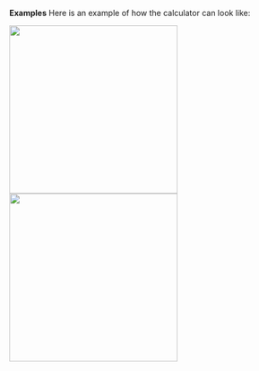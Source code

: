 <b>Examples</b>
Here is an example of how the calculator can look like:

<pre>
<img src = "https://user-images.githubusercontent.com/92060452/200150790-2d8ca8b3-8d73-45a5-a3c9-4b2664db1a42.png" width = "300"/>
<img src = "https://user-images.githubusercontent.com/92060452/200150791-ede253d8-7888-48ee-b09d-32373a6ab1da.png" width = "300"/>
</pre>
